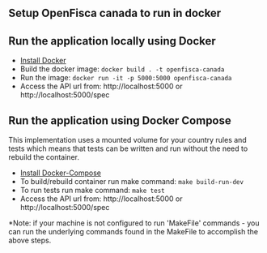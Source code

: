 ## Setup OpenFisca canada to run in docker

## Run the application locally using Docker

- [Install Docker](https://www.docker.com/get-started)
- Build the docker image: `docker build . -t openfisca-canada`
- Run the image: `docker run -it -p 5000:5000 openfisca-canada`
- Access the API url from: http://localhost:5000 or http://localhost:5000/spec

## Run the application using Docker Compose

This implementation uses a mounted volume for your country rules and tests which means that tests can be written and run without the need to rebuild the container.

 - [Install Docker-Compose](https://docs.docker.com/compose/install/)
 - To build/rebuild container run make command: `make build-run-dev`
 - To run tests run make command: `make test`
 - Access the API url from: http://localhost:5000 or http://localhost:5000/spec

*Note: if your machine is not configured to run 'MakeFile' commands - you can run the underlying commands found in the MakeFile to accomplish the above steps.

